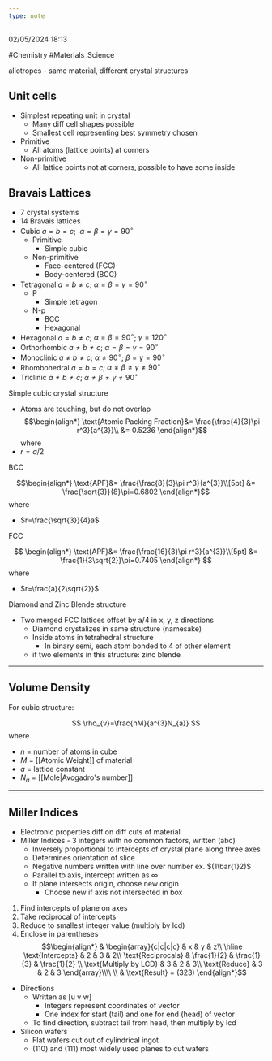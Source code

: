 ```yaml
---
type: note
---
```

02/05/2024 18:13

  #Chemistry #Materials_Science 

allotropes - same material, different crystal structures

## Unit cells
- Simplest repeating unit in crystal
	- Many diff cell shapes possible
	- Smallest cell representing best symmetry chosen
- Primitive
	- All atoms (lattice points) at corners
- Non-primitive
	- All lattice points not at corners, possible to have some inside

## Bravais Lattices
- 7 crystal systems
- 14 Bravais lattices
- Cubic $a=b=c$;  $\alpha=\beta=\gamma=90^\circ$
	- Primitive
		- Simple cubic
	- Non-primitive
		- Face-centered (FCC)
		- Body-centered (BCC)
- Tetragonal $a=b\ne c$;  $\alpha=\beta=\gamma=90^\circ$ 
	- P
		- Simple tetragon
	- N-p
		- BCC
		- Hexagonal
- Hexagonal $a=b\ne c$;  $\alpha=\beta=90^\circ$;  $\gamma=120^\circ$  
- Orthorhombic  $a\ne b\ne c$;  $\alpha=\beta=\gamma=90^\circ$ 
- Monoclinic  $a\ne b\ne c$;  $\alpha\ne 90^\circ$;  $\beta=\gamma=90^\circ$ 
- Rhombohedral $a=b=c$;  $\alpha\ne\beta\ne\gamma\ne90^\circ$ 
- Triclinic $a\ne b\ne c$;  $\alpha\ne\beta\ne\gamma\ne90^\circ$ 

Simple cubic crystal structure 
- Atoms are touching, but do not overlap
$$\begin{align*}
\text{Atomic Packing Fraction}&= \frac{\frac{4}{3}\pi r^3}{a^{3}}\\
&= 0.5236
\end{align*}$$
where
- $r=a/2$

BCC

$$\begin{align*}
\text{APF}&= \frac{\frac{8}{3}\pi r^3}{a^{3}}\\[5pt]
&= \frac{\sqrt{3}}{8}\pi=0.6802
\end{align*}$$
where
- $r=\frac{\sqrt{3}}{4}a$

FCC

$$
\begin{align*}
\text{APF}&= \frac{\frac{16}{3}\pi r^3}{a^{3}}\\[5pt]
&= \frac{1}{3\sqrt{2}}\pi=0.7405
\end{align*}
$$
where
- $r=\frac{a}{2\sqrt{2}}$

Diamond and Zinc Blende structure
- Two merged FCC lattices offset by a/4 in x, y, z directions
	- Diamond crystalizes in same structure (namesake)
	- Inside atoms in tetrahedral structure
		- In binary semi, each atom bonded to 4 of other element
	- if two elements in this structure: zinc blende 


---

## Volume Density

For cubic structure:

$$
\rho_{v}=\frac{nM}{a^{3}N_{a}}
$$
where
- $n$ = number of atoms in cube
- $M$ = [[Atomic Weight]] of material
- $a$ = lattice constant
- $N_a$ = [[Mole|Avogadro's number]]

---

## Miller Indices
- Electronic properties diff on diff cuts of material
- Miller Indices - 3 integers with no common factors, written (abc)
	- Inversely proportional to intercepts of crystal plane along three axes
	- Determines orientation of slice
	- Negative numbers written with line over number ex. $(1\bar{1}2)$
	- Parallel to axis, intercept written as ∞
	- If plane intersects origin, choose new origin
		- Choose new if axis not intersected in box
1. Find intercepts of plane on axes
2. Take reciprocal of intercepts
3. Reduce to smallest integer value (multiply by lcd)
4. Enclose in parentheses
$$\begin{align*}
& \begin{array}{c|c|c|c}
& x & y & z\\
\hline
\text{Intercepts} & 2 & 3 & 2\\
\text{Reciprocals} & \frac{1}{2} & \frac{1}{3} & \frac{1}{2} \\
\text{Multiply by LCD} & 3 & 2 & 3\\
\text{Reduce} & 3 & 2 & 3
\end{array}\\\\
\\
& \text{Result} = (323)
\end{align*}$$

- Directions
	- Written as \[u v w]
		- Integers represent coordinates of vector
		- One index for start (tail) and one for end (head) of vector
	- To find direction, subtract tail from head, then multiply by lcd
- Silicon wafers
	- Flat wafers cut out of cylindrical ingot
	- (110) and (111) most widely used planes to cut wafers